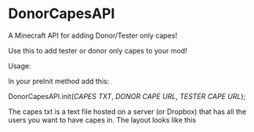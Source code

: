 DonorCapesAPI
=============

A Minecraft API for adding Donor/Tester only capes!

Use this to add tester or donor only capes to your mod!

Usage:

In your preInit method add this:

DonorCapesAPI.init(*CAPES TXT*, 
  			*DONOR CAPE URL*,
				*TESTER CAPE URL*);

The capes txt is a text file hosted on a server (or Dropbox) that has all the users you want to have capes in. The layout looks like this
